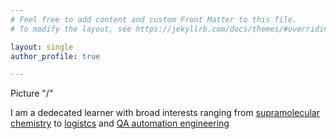 ```yaml
---
# Feel free to add content and custom Front Matter to this file.
# To modify the layout, see https://jekyllrb.com/docs/themes/#overriding-theme-defaults

layout: single
author_profile: true

---
```


Picture "/"

I am a dedecated learner with broad interests ranging from [supramolecular chemistry](/Publications/) to [logistcs](/projects/) and [QA automation engineering](/projects/) 